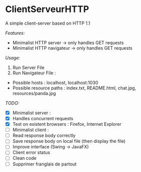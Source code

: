 # ClientServeurHTTP
A simple client-server based on HTTP 1.1

*Features:*
* Minimalist HTTP server -> only handles GET requests
* Minimalist HTTP navigateur -> only handles GET requests

*Usage:*

1. Run Server File
2. Run Navigateur File :
 * Possible hosts : localhost, localhost:1030
 * Possible resource paths : index.txt, README.html, chat.jpg, resources/panda.jpg

*TODO:*
- [x] Minimalist server :
 - [x] Handles concurrent requests
 - [x] Test on existent browsers : Firefox, Internet Explorer
- [ ] Minimalist client :
 - [ ] Read response body correctly
 - [ ] Save response body on local file (then display the file)
 - [ ] Improve interface (Swing -> JavaFX)
 - [ ] Client error status
 - [ ] Clean code
- [ ] Supprimer franglais de partout
